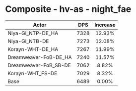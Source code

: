 # Composite - hv-as - night_fae
| Actor | DPS | Increase |
|---|:---:|:---:|
|Niya-GI_NTP-DE_HA|7328|12.93%|
|Niya-GI_NTB-DE|7273|12.08%|
|Korayn-WHT-DE_HA|7267|11.99%|
|Dreamweaver-FoB-DE_HA|7240|11.57%|
|Dreamweaver-FoB_SB-DE|7062|8.82%|
|Korayn-WHT_FS-DE|7029|8.32%|
|Base|6489|0.00%|
